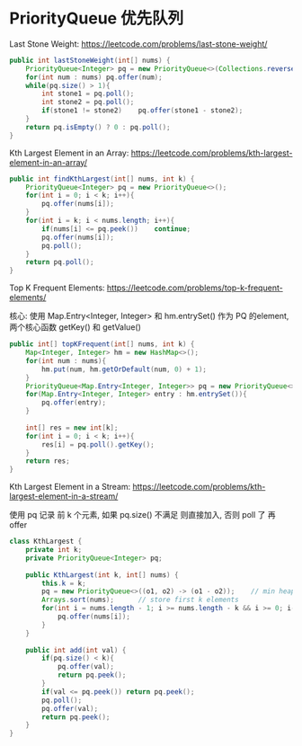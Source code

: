 # PriorityQueue 优先队列

Last Stone Weight: https://leetcode.com/problems/last-stone-weight/

```java
public int lastStoneWeight(int[] nums) {
    PriorityQueue<Integer> pq = new PriorityQueue<>(Collections.reverseOrder());
    for(int num : nums) pq.offer(num);
    while(pq.size() > 1){
        int stone1 = pq.poll();
        int stone2 = pq.poll();
        if(stone1 != stone2)    pq.offer(stone1 - stone2);
    }
    return pq.isEmpty() ? 0 : pq.poll();
}
```

Kth Largest Element in an Array: https://leetcode.com/problems/kth-largest-element-in-an-array/

```java
public int findKthLargest(int[] nums, int k) {
    PriorityQueue<Integer> pq = new PriorityQueue<>();
    for(int i = 0; i < k; i++){
        pq.offer(nums[i]);
    }
    for(int i = k; i < nums.length; i++){
        if(nums[i] <= pq.peek())    continue;
        pq.offer(nums[i]);
        pq.poll();
    }
    return pq.poll();
}
```

Top K Frequent Elements: https://leetcode.com/problems/top-k-frequent-elements/

核心: 使用 Map.Entry<Integer, Integer> 和 hm.entrySet() 作为 PQ 的element, 两个核心函数 getKey() 和 getValue()

```java
public int[] topKFrequent(int[] nums, int k) {
    Map<Integer, Integer> hm = new HashMap<>();        
    for(int num : nums){
        hm.put(num, hm.getOrDefault(num, 0) + 1);
    }
    PriorityQueue<Map.Entry<Integer, Integer>> pq = new PriorityQueue<>((o1, o2) -> (o2.getValue() - o1.getValue()));
    for(Map.Entry<Integer, Integer> entry : hm.entrySet()){
        pq.offer(entry);
    }
    
    int[] res = new int[k];
    for(int i = 0; i < k; i++){
        res[i] = pq.poll().getKey();
    }
    return res;
}
```

Kth Largest Element in a Stream: https://leetcode.com/problems/kth-largest-element-in-a-stream/

使用 pq 记录 前 k 个元素, 如果 pq.size() 不满足 则直接加入, 否则 poll 了 再 offer

```java
class KthLargest {
    private int k;
    private PriorityQueue<Integer> pq;
    
    public KthLargest(int k, int[] nums) {
        this.k = k;
        pq = new PriorityQueue<>((o1, o2) -> (o1 - o2));    // min heap
        Arrays.sort(nums);      // store first k elements
        for(int i = nums.length - 1; i >= nums.length - k && i >= 0; i--){
            pq.offer(nums[i]);
        }
    }
    
    public int add(int val) {
        if(pq.size() < k){
            pq.offer(val);
            return pq.peek();
        }
        if(val <= pq.peek()) return pq.peek();
        pq.poll();
        pq.offer(val);
        return pq.peek();
    }
}
```